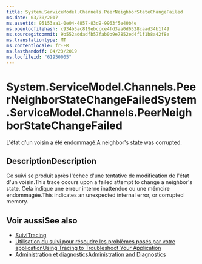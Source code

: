 ```yaml
---
title: System.ServiceModel.Channels.PeerNeighborStateChangeFailed
ms.date: 03/30/2017
ms.assetid: 95153aa1-0e04-4857-83d9-9963f5e40b4e
ms.openlocfilehash: c934b5ac819ebccce4fd3aa0d6528caad34b1f49
ms.sourcegitcommit: 9b552addadfb57fab0b9e7852ed4f1f1b8a42f8e
ms.translationtype: MT
ms.contentlocale: fr-FR
ms.lasthandoff: 04/23/2019
ms.locfileid: "61950005"
---
```

# <a name="systemservicemodelchannelspeerneighborstatechangefailed"></a><span data-ttu-id="b2566-102">System.ServiceModel.Channels.PeerNeighborStateChangeFailed</span><span class="sxs-lookup"><span data-stu-id="b2566-102">System.ServiceModel.Channels.PeerNeighborStateChangeFailed</span></span>
<span data-ttu-id="b2566-103">L'état d'un voisin a été endommagé.</span><span class="sxs-lookup"><span data-stu-id="b2566-103">A neighbor's state was corrupted.</span></span>  
  
## <a name="description"></a><span data-ttu-id="b2566-104">Description</span><span class="sxs-lookup"><span data-stu-id="b2566-104">Description</span></span>  
 <span data-ttu-id="b2566-105">Ce suivi se produit après l'échec d'une tentative de modification de l'état d'un voisin.</span><span class="sxs-lookup"><span data-stu-id="b2566-105">This trace occurs upon a failed attempt to change a neighbor's state.</span></span> <span data-ttu-id="b2566-106">Cela indique une erreur interne inattendue ou une mémoire endommagée.</span><span class="sxs-lookup"><span data-stu-id="b2566-106">This indicates an unexpected internal error, or corrupted memory.</span></span>  
  
## <a name="see-also"></a><span data-ttu-id="b2566-107">Voir aussi</span><span class="sxs-lookup"><span data-stu-id="b2566-107">See also</span></span>

- [<span data-ttu-id="b2566-108">Suivi</span><span class="sxs-lookup"><span data-stu-id="b2566-108">Tracing</span></span>](../../../../../docs/framework/wcf/diagnostics/tracing/index.md)
- [<span data-ttu-id="b2566-109">Utilisation du suivi pour résoudre les problèmes posés par votre application</span><span class="sxs-lookup"><span data-stu-id="b2566-109">Using Tracing to Troubleshoot Your Application</span></span>](../../../../../docs/framework/wcf/diagnostics/tracing/using-tracing-to-troubleshoot-your-application.md)
- [<span data-ttu-id="b2566-110">Administration et diagnostics</span><span class="sxs-lookup"><span data-stu-id="b2566-110">Administration and Diagnostics</span></span>](../../../../../docs/framework/wcf/diagnostics/index.md)

